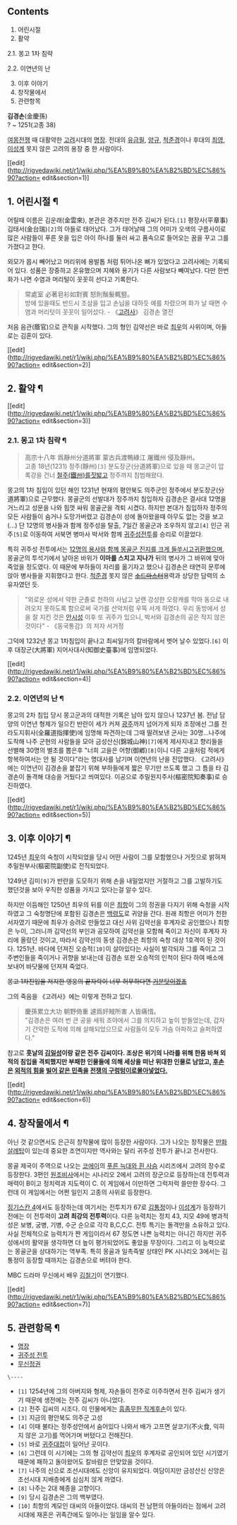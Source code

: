 ## Contents

    

1. 어린시절 
2. 활약 
    

2.1. 몽고 1차 침략

2.2. 이연년의 난

3. 이후 이야기 
4. 창작물에서 
5. 관련항목 

**김경손**(金慶孫)  
? ~ 1251(고종 38)

[여몽전쟁](%EC%97%AC%EB%AA%BD%EC%A0%84%EC%9F%81.md) 때 대활약한
[고려](%EA%B3%A0%EB%A0%A4.md)시대의 [명장](%EB%AA%85%EC%9E%A5.md). 전대의
[유금필](%EC%9C%A0%EA%B8%88%ED%95%84.md), [양규](%EC%96%91%EA%B7%9C.md),
[척준경](%EC%B2%99%EC%A4%80%EA%B2%BD.md)이나 후대의 [최영](%EC%B5%9C%EC%98%81.md),
[이성계](%EC%9D%B4%EC%84%B1%EA%B3%84.md) 못지 않은 고려의 용장 중 한 사람이다.

[[edit](http://rigvedawiki.net/r1/wiki.php/%EA%B9%80%EA%B2%BD%EC%86%90?action=
edit&section=1)]

## 1. 어린시절 ¶

어릴때 이름은 김운래(金雲來), 본관은 경주지만 전주 김씨가 된다.`[1]` 평장사(平章事) 김태서(金台瑞)`[2]`의 아들로 태어났다.
그가 태어날때 그의 어미가 오색의 구름사이로 많은 사람들이 푸른 옷을 입은 아이 하나를 둘러 싸고 품속으로 들어오는 꿈을 꾸고 그를 가졌다고
한다.

  

외모가 몹시 빼어났고 머리위에 용발톱 처럼 튀어나온 뼈가 있었다고 고려사에는 기록되어 있다. 성품은 장중하고 온유했으며 지혜와 용기가 다른
사람보다 빼여났다. 다만 한번 화가 나면 수염과 머리털이 꼿꼿히 선다고 기록한다.

  

> 常處室 必著皂衫如對賓 怒則鬚髮輒竪。  
방에 있을때도 반드시 조삼을 입고 손닙을 대하듯 예를 차렸으며 화가 날 때면 수염과 머리텃이 꼿꼿이 일어섰다. -
《[고려사](%EA%B3%A0%EB%A0%A4%EC%82%AC.md)》 김경손 열전

  
처음 음관(蔭官)으로 관직을 시작했다. 그의 형인 김약선은 바로 [최우](%EC%B5%9C%EC%9A%B0.md)의 사위이며, 아들로는
김혼이 있다.

  

[[edit](http://rigvedawiki.net/r1/wiki.php/%EA%B9%80%EA%B2%BD%EC%86%90?action=
edit&section=2)]

## 2. 활약 ¶

[[edit](http://rigvedawiki.net/r1/wiki.php/%EA%B9%80%EA%B2%BD%EC%86%90?action=
edit&section=3)]

### 2.1. 몽고 1차 침략 ¶

> 高宗十八年 爲靜州分道將軍 蒙古兵渡鴨綠江 屠鐵州 侵及靜州。  
고종 18년(1231) 정주(靜州)`[3]` 분도장군(分道將軍)으로 있을 때 몽고군이 압록강을 건너 [철주(鐵州)를짓밟고](%EC%B2%A0%EC%A3%BC%EC%84%B1%20%EC%A0%84%ED%88%AC.md) 정주까지 침범해왔다.

  
몽고의 1차 침입이 있던 해인 1231년 현재의 평안북도 의주군인 정주에서 분도장군(分道將軍)으로 근무했다. 몽골군의 선발대가 정주까지
침입하자 김경손은 결사대 12명을 거느리고 성문을 나와 힘껏 싸워 몽골군을 격퇴 시켰다. 하지만 본대가 침입하자 정주의 모든 사람들이 숨거나
도망가버렸고 김경손이 성에 돌아왔을때 아무도 없는 것을 보고(...) 단 12명의 병사들과 함께 정주성을 탈출, 7일간 몽골군과 조우하지
않고`[4]` 인근 귀주`[5]`로 이동하여 서북면 병마사 박서와 함께 [귀주성전투](%EA%B7%80%EC%A3%BC%EC%84%B1%20%EC%A0%84%ED%88%AC.md)를 승리로 이끌었다.

  

특히 귀주성 전투에서는 [12명의 용사와 함께 몽골군 진지를 크게 들쑤시고귀환했으며](%EB%A6%AC%EC%B2%98%EB%93%9C%201%EC%84%B8.md), 몽골군의 투석기에서 날아온 바위가
**이마를 스치고 지나가** 뒤의 병사가 그 바위에 맞아 죽었을 정도였다. 이 때문에 부하들이 자리를 옮기자고 했으나 김경손은 태연히 문루에
앉아 병사들을 지휘했다고 한다. [척준경](%EC%B2%99%EC%A4%80%EA%B2%BD.md) 못지 않은
<del>[소드마스터](%EC%86%8C%EB%93%9C%EB%A7%88%EC%8A%A4%ED%84%B0.md)</del>용력과 상당한
담력의 소유자였던 듯.

  

> "외로운 성에서 약한 군졸로 천하의 사납고 날랜 강성한 오랑캐를 막아 동으로 내려오지 못하도록 함으로써 국가를 산악처럼 우뚝 서게
하였다. 우리 동방에서 성을 잘 지킨 것은 [안시성](%EC%95%88%EC%8B%9C%EC%84%B1%EC%A3%BC.md) 이후 또
귀주가 있으니, 박서와 김경손의 공은 작지 않은 것이다" - 《동국통감》의 저자 서거정

  
그덕에 1232년 몽고 1차침입이 끝나고 최씨일가의 칼바람에서 벗어 날수 있었다.`[6]` 이후 대장군(大將軍) 지어사대사(知御史臺事)에
임명되었다.

  

[[edit](http://rigvedawiki.net/r1/wiki.php/%EA%B9%80%EA%B2%BD%EC%86%90?action=
edit&section=4)]

### 2.2. 이연년의 난 ¶

몽고의 2차 침입 당시 몽고군과의 대적한 기록은 남아 있지 않으나 1237년 봄. 전남 담양의 이연년 형제가 일으킨 반란이 세가 커져
[광주](%EA%B4%91%EC%A3%BC.md)까지 넘어가게 되자 조정에선 그를 전라도지휘사(全羅道指揮使)에 임명해 파견하는데 그때
딸려보낸 군사는 30명...나주에 도착해 나주 군현의 사람들을 모아 금성산신(錦城山神)`[7]`에게 제사지내고 향리들을 선별해 30명의
별초를 뽑은후 "너희 고을은 어향(御鄕)`[8]`이니 다른 고을처럼 적에게 항복하여서는 안 될 것이다"라는 명대사를 남기며 이연년의 난을
진압했다. 《고려사》에는 이연년이 김경손을 붙잡기 위해 부하들에게 짧은 무기만 쓰도록 했고 그 틈을 타 김경손이 돌격해 대승을 거뒀다고
씌여있다. 이공으로 추밀원지주사(樞密院知奏事)로 승진하였다.

  

[[edit](http://rigvedawiki.net/r1/wiki.php/%EA%B9%80%EA%B2%BD%EC%86%90?action=
edit&section=5)]

## 3. 이후 이야기 ¶

1245년 [최우](%EC%B5%9C%EC%9A%B0.md)의 숙청이 시작되었을 당시 어떤 사람이 그를 모함했으나 거짓으로 밝혀져
추밀원부사(樞密院副使)로 전직되었다.

  

1249년 김미`[9]`가 반란을 도모하기 위해 손을 내밀었지만 거절하고 그를 고발하기도 했던것을 보아 우직한 성품을 가지고 있다는걸 알수
있다.

  

하지만 이듬해인 1250년 최우의 뒤를 이은 [최항](%EC%B5%9C%ED%95%AD.md)이 그의 정권을 다지기 위해 숙청을
시작하였고 그 숙청명단에 포함된 김경손은 [백령도](%EB%B0%B1%EB%A0%B9%EB%8F%84.md)로 귀양을 간다. 원래
최항은 어미가 천한 서자였기 때문에 최우가 승려로 만들었고 대신 사위 김약선을 후계자로 공인했으나 최항은 누이, 그러니까 김약선의 부인과
공모하여 김약선을 모함해 죽이고 자신이 후계자 자리에 올랐던 것이고, 따라서 김약선의 동생 김경손은 최항의 숙청 대상 1호격이 된 것이다.
1251년. 바다에 던져진 오승적`[10]`이 살아있다는 사실이 발각되자 그를 죽이고 그 주변인들을 죽이거나 귀향을 보내는데 김경손 또한
오승적의 인척이 된다 하여 배소에 보내어 바닷물에 던져져 죽었다.

  

<del>몽고 1차친입을 저지한 영웅의 끝자락이 너무 허무하다면
[기분탓이겠죠](%EA%B8%B0%EB%B6%84%ED%83%93.md)</del>

  

그의 죽음을 《고려사》에는 이렇게 전하고 있다.

  

> 慶孫累立大功 朝野倚重 遽爲奸賊所害 人皆痛惜。  
"김경손은 여러 번 큰 공을 세워 조야에서 그를 의지하고 높이 받들었는데, 갑자기 간악한 도적에 의해 살해되었으므로 사람들이 모두 가슴
아파하고 슬퍼하였다."

  
참고로 **훗날의 [김일성](%EA%B9%80%EC%9D%BC%EC%84%B1.md)이랑 같은 전주 김씨이다. 조상은 위기의 나라를
위해 한몸 바쳐 외적의 침입을 격퇴했지만 부패한 인물들에 의해 세상을 떠난 위대한 인물로 남았고,
[후손은](%EA%B9%80%EC%9D%BC%EC%84%B1.md) [외적의 힘을](%EC%86%8C%EB%A0%A8.md)
[빌어 같은 민족을](%EC%A4%91%EA%B5%AD.md) [전쟁의 구렁텅이로몰아넣었다.](%ED%95%9C%EA%B5%AD%EC%A0%84%EC%9F%81.md)**

[[edit](http://rigvedawiki.net/r1/wiki.php/%EA%B9%80%EA%B2%BD%EC%86%90?action=
edit&section=6)]

## 4. 창작물에서 ¶

아닌 것 같으면서도 은근히 창작물에 많이 등장한 사람이다. 그가 나오는 창작물은 [만화](%EB%A7%8C%ED%99%94.md)
[살례탑](%EC%82%B4%EB%A1%80%ED%83%91.md)이 있는데 중요한 조연이지만 역사와는 달리 귀주성 전투가 끝나고
전사한다.

  

몽골 제국이 주역으로 나오는 [코에이](%EC%BD%94%EC%97%90%EC%9D%B4.md)의 [푸른 늑대와 흰 사슴](%ED%91%B8%EB%A5%B8%20%EB%8A%91%EB%8C%80%EC%99%80%20%ED%9D%B0%20%EC%82%AC%EC%8A%B4.md) 시리즈에서 고려의 장수로 등장한다. 3편인
[원조비사](%EC%9B%90%EC%A1%B0%EB%B9%84%EC%82%AC.md)에서는 시나리오 2에서 고려의 장군으로 등장하는데
전투력과 매력이 B이고 정치력과 지도력이 C. 이 게임에서 이만하면 그럭저럭 쓸만한 장수다. 그런데 이 게임에서는 어쩐 일인지 고종의 사위로
등장한다.

  

[징기스칸 4](%EC%A7%95%EA%B8%B0%EC%8A%A4%EC%B9%B8%204.md)에서도 등장하는데 여기서는 전투치가
67로 [김통정](%EA%B9%80%ED%86%B5%EC%A0%95.md)이나
[이성계](%EC%9D%B4%EC%84%B1%EA%B3%84.md)가 등장하기 전에는 이 전투력이 **고려 최강의 전투력**이다. 다른
능력치는 정치 43, 지모 49에 병과적성은 보병, 궁병, 기병, 수군 순으로 각각 B,C,C,C. 전투 특기는 돌격만을 소유하고 있다.
사실 전체적으로 능력치가 짠 게임이라서 67 정도면 나쁜 능력치는 아니긴 하지만 귀주성에서의 활약을 생각하면 더 높이 평가되었어도 좋았을
무장이다. 그리고 이 능력으로는 몽골군을 상대하기는 역부족. 특히 몽골과 일촉즉발 상태인 PK 시나리오 3에서는 김통정이 등장할 때까지는
김경손으로 버텨야 한다.

  

MBC 드라마 무신에서 배우 [김철기](%EA%B9%80%EC%B2%A0%EA%B8%B0.md)이 연기했다.

  

[[edit](http://rigvedawiki.net/r1/wiki.php/%EA%B9%80%EA%B2%BD%EC%86%90?action=
edit&section=7)]

## 5. 관련항목 ¶

  * [명장](%EB%AA%85%EC%9E%A5.md)
  * [귀주성 전투](%EA%B7%80%EC%A3%BC%EC%84%B1%20%EC%A0%84%ED%88%AC.md)
  * [무신정권](%EB%AC%B4%EC%8B%A0%EC%A0%95%EA%B6%8C.md)

`\----`

  * `[1]` 1254년에 그의 아버지와 형제, 자손들이 전주로 이주하면서 전주 김씨가 생기기 때문에 생전에는 전주 김씨가 아니었다.
  * `[2]` 전주 김씨의 시조다. 이 인물에게는 [흠좀무한 직계후손](%EA%B9%80%EC%9D%BC%EC%84%B1.md)이 있다.
  * `[3]` 지금의 평안북도 의주군 고성
  * `[4]` 이때 불타는 정주성안에서 숨어있다 나와서 배가 고프면 살코기(不火食, 익히지 않은 고기)를 먹어가며 버텼다고 전해진다.
  * `[5]` 바로 [귀주대첩](%EA%B7%80%EC%A3%BC%EB%8C%80%EC%B2%A9.md)이 일어난 곳이다.
  * `[6]` 그런데 이 시기에는 그의 형 김약선이 [최우](%EC%B5%9C%EC%9A%B0.md)의 후계자로 공인되어 있던 시기였기 때문에 패하고 돌아왔어도 칼바람은 안맞았을 것이다.
  * `[7]` 나주의 신으로 조선시대에도 신앙이 유지되었다. 여담이지만 금성산신 신앙은 조선시대 지배층에게 심심치 않게 까였다.
  * `[8]` 나주는 2대 혜종을 고향이다.
  * `[9]` 당시 김경손은 그의 백부였다.
  * `[10]` 최항의 계모인 대씨의 아들이었다. 대씨의 전 남편의 아들이라는 점에서 고려시대에 재혼은 귀족간에도 일어나는 일임을 알수 있다.

